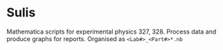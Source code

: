# Sulis
Mathematica scripts for experimental physics 327, 328. Process data and produce graphs for reports.
Organised as `<Lab#>_<Part#>*.nb`
